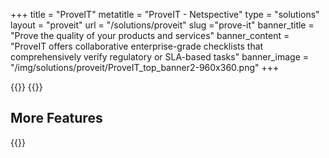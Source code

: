 +++
title = "ProveIT"
metatitle = "ProveIT - Netspective"
type = "solutions"
layout = "proveit" 
url = "/solutions/proveit"
slug ="prove-it"
banner_title   = "Prove the quality of your products and services"
banner_content = "ProveIT offers collaborative enterprise-grade checklists that comprehensively verify regulatory or SLA-based tasks"
banner_image = "/img/solutions/proveit/ProveIT_top_banner2-960x360.png"
+++

{{<benefits type="proveit" column="4">}}
{{<list type="agents">}}

## More Features
{{<blocks type="features" column="4">}}
